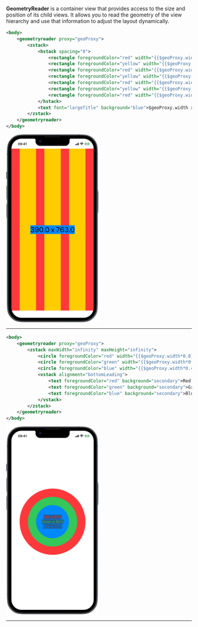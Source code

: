 **GeometryReader** is a container view that provides access to the size and position of its child views. It allows you to read the geometry of the view hierarchy and use that information to adjust the layout dynamically.



```xml
<body>
    <geometryreader proxy="geoProxy">
        <zstack>
            <hstack spacing="0">
                <rectangle foregroundColor="red" width="{{$geoProxy.width*0.1}}"/>
                <rectangle foregroundColor="yellow" width="{{$geoProxy.width*0.2}}"/>
                <rectangle foregroundColor="red" width="{{$geoProxy.width*0.1}}"/>
                <rectangle foregroundColor="yellow" width="{{$geoProxy.width*0.2}}"/>
                <rectangle foregroundColor="red" width="{{$geoProxy.width*0.1}}"/>
                <rectangle foregroundColor="yellow" width="{{$geoProxy.width*0.2}}"/>
                <rectangle foregroundColor="red" width="{{$geoProxy.width*0.1}}"/>
            </hstack>
            <text font="largeTitle" background="blue">$geoProxy.width x $geoProxy.height</text>
        </zstack>
    </geometryreader>
</body>
```
<img src="/Screenshots/Views/Layout/geometryreader_1.png" width="250" alt="Screenshot">


---


```xml
<body>
    <geometryreader proxy="geoProxy">
        <zstack maxWidth="infinity" maxHeight="infinity">
            <circle foregroundColor="red" width="{{$geoProxy.width*0.8}}"/>
            <circle foregroundColor="green" width="{{$geoProxy.width*0.6}}"/>
            <circle foregroundColor="blue" width="{{$geoProxy.width*0.4}}"/>
            <vstack alignment="bottomLeading">
                <text foregroundColor="red" background="secondary">Red is 80%</text>
                <text foregroundColor="green" background="secondary">Green is 60%</text>
                <text foregroundColor="blue" background="secondary">Blue is 40%</text>
            </vstack>
        </zstack>
    </geometryreader>
</body>
```
<img src="/Screenshots/Views/Layout/geometryreader_2.png" width="250" alt="Screenshot">


---
